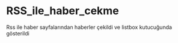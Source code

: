 # RSS_ile_haber_cekme
Rss ile haber sayfalarından haberler çekildi ve listbox kutucuğunda gösterildi
